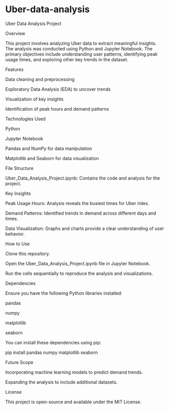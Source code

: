 # Uber-data-analysis
Uber Data Analysis Project

Overview

This project involves analyzing Uber data to extract meaningful insights. The analysis was conducted using Python and Jupyter Notebook. The primary objectives include understanding user patterns, identifying peak usage times, and exploring other key trends in the dataset.

Features

Data cleaning and preprocessing

Exploratory Data Analysis (EDA) to uncover trends

Visualization of key insights

Identification of peak hours and demand patterns

Technologies Used

Python

Jupyter Notebook

Pandas and NumPy for data manipulation

Matplotlib and Seaborn for data visualization

File Structure

Uber_Data_Analysis_Project.ipynb: Contains the code and analysis for the project.

Key Insights

Peak Usage Hours: Analysis reveals the busiest times for Uber rides.

Demand Patterns: Identified trends in demand across different days and times.

Data Visualization: Graphs and charts provide a clear understanding of user behavior.

How to Use

Clone this repository.

Open the Uber_Data_Analysis_Project.ipynb file in Jupyter Notebook.

Run the cells sequentially to reproduce the analysis and visualizations.

Dependencies

Ensure you have the following Python libraries installed:

pandas

numpy

matplotlib

seaborn

You can install these dependencies using pip:

pip install pandas numpy matplotlib seaborn

Future Scope

Incorporating machine learning models to predict demand trends.

Expanding the analysis to include additional datasets.

License

This project is open-source and available under the MIT License.
